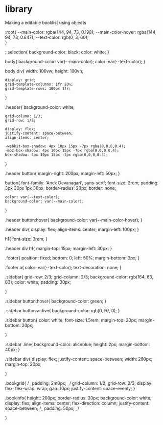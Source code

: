 # library

Making a editable booklist using objects

:root{
--main-color: rgba(144, 94, 73, 0.198);
--main-color-hover: rgba(144, 94, 73, 0.647);
--text-color: rgb(0, 3, 60);  
}

::selection{
background-color: black;
color: white;
}

body{
background-color: var(--main-color);
color: var(--text-color);
}

body div{
width: 100vw;
height: 100vh;

    display: grid;
    grid-template-columns: 1fr 20%;
    grid-template-rows: 100px 1fr;

}

.header{
background-color: white;

    grid-column: 1/3;
    grid-row: 1/2;

    display: flex;
    justify-content: space-between;
    align-items: center;

    -webkit-box-shadow: 4px 10px 15px -7px rgba(0,0,0,0.4);
    -moz-box-shadow: 4px 10px 15px -7px rgba(0,0,0,0.4);
    box-shadow: 4px 10px 15px -7px rgba(0,0,0,0.4);

}

.header button{
margin-right: 200px;
margin-left: 50px;
}

button{
font-family: 'Anek Devanagari', sans-serif;
font-size: 2rem;
padding: 3px 30px 1px 30px;
border-radius: 20px;
border: none;

    color: var(--text-color);
    background-color: var(--main-color);

}

.header button:hover{
background-color: var(--main-color-hover);
}

.header div{
display: flex;
align-items: center;
margin-left: 100px;
}

h1{
font-size: 3rem;
}

.header div h1{
margin-top: 15px;
margin-left: 30px;
}

.footer{
position: fixed;
bottom: 0;
left: 50%;
margin-bottom: 3px;
}

.footer a{
color: var(--text-color);
text-decoration: none;
}

.sidebar{
grid-row: 2/3;
grid-column: 2/3;
background-color: rgb(164, 83, 83);
color: white;
padding: 30px;

}

.sidebar button:hover{
background-color: green;
}

.sidebar button:active{
background-color: rgb(0, 97, 0);
}

.sidebar button{
color: white;
font-size: 1.5rem;
margin-top: 20px;
margin-bottom: 20px;

}

.sidebar .line{
background-color: aliceblue;
height: 2px;
margin-bottom: 40px;
}

.sidebar div{
display: flex;
justify-content: space-between;
width: 260px;
margin-top: 20px;

}

.bookgrid{
/_ padding: 2m0px; _/
grid-column: 1/2;
grid-row: 2/3;
display: flex;
flex-wrap: wrap;
gap: 10px;
justify-content: space-evenly;
}

.bookinfo{
height: 200px;
border-radius: 30px;
background-color: white;
display: flex;
align-items: center;
flex-direction: column;
justify-content: space-between;
/_ padding: 50px; _/

}
